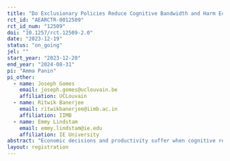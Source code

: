 ```yaml
---
title: "Do Exclusionary Policies Reduce Cognitive Bandwidth and Harm Economic Outcomes of Marginalized Groups?"
rct_id: "AEARCTR-0012509"
rct_id_num: "12509"
doi: "10.1257/rct.12509-2.0"
date: "2023-12-19"
status: "on_going"
jel: ""
start_year: "2023-12-20"
end_year: "2024-08-31"
pi: "Amma Panin"
pi_other:
  - name: Joseph Gomes
    email: joseph.gomes@uclouvain.be
    affiliation: UCLouvain
  - name: Ritwik Banerjee
    email: ritwikbanerjee@iimb.ac.in
    affiliation: IIMB
  - name: Emmy Lindstam
    email: emmy.lindstam@ie.edu
    affiliation: IE University
abstract: "Economic decisions and productivity suffer when cognitive resources are limited. Recent papers have shown, for example, that productivity is reduced when poverty consumes mental resources (Kaur et al. 2023). We test whether political constraints impact economic outcomes through similar channels. In particular, we experimentally examine whether a minority’s uncertainty about their status within a nation generates psychological effects comparable to those generated by financial concerns. We test this with a labour market experiment in West Benga and online throughout India. Workers complete data-processing tasks and we randomize incidental exposure to two types of exclusionary policies—policies that pose a direct, material threat and policies that pose a more symbolic threat. We test whether exposure to both types of policy affects productivity and cognitive outcomes."
layout: registration
---
```


